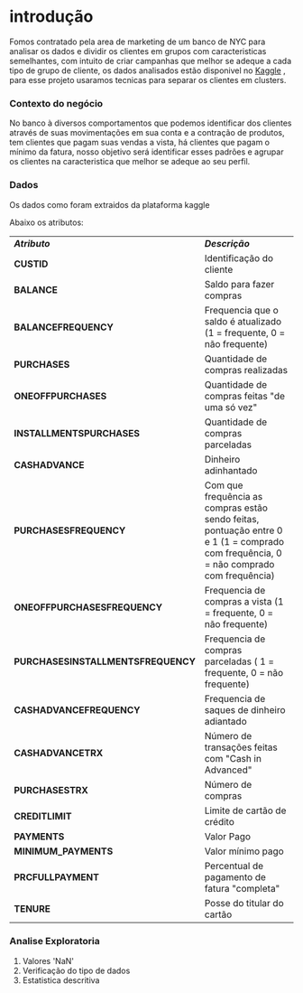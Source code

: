 
# introdução 

Fomos contratado pela area de marketing de um banco de NYC para analisar os dados e dividir os clientes em  grupos com caracteristicas semelhantes, com intuito de criar campanhas que melhor se adeque a cada tipo de grupo de cliente, os dados analisados estão disponivel no <a href="https://www.kaggle.com/datasets/arjunbhasin2013/ccdata">Kaggle</a> , para esse projeto usaramos tecnicas para separar os clientes em clusters.

### Contexto do negócio

No banco à diversos comportamentos que podemos identificar dos clientes através de suas movimentações em sua conta e a contração de produtos, tem clientes que pagam suas vendas a vista, há clientes que pagam o mínimo da fatura, nosso objetivo será identificar esses padrões e agrupar os clientes na caracteristica que melhor se adeque ao seu perfil.

### Dados

Os dados como foram extraidos da plataforma kaggle

Abaixo os atributos:

<table>

  
  <tr><td><b><i>Atributo</b><i></td><td><b><i>Descrição</b></i></td></tr>  

  <tr><td><b>CUSTID</b></td><td>Identificação do cliente</td></tr>
  <tr><td><b>BALANCE</b></td><td>Saldo para fazer compras</td></tr>
  <tr><td><b>BALANCEFREQUENCY</b></td><td>Frequencia que o saldo é atualizado (1 = frequente, 0 = não frequente)</td></tr>
  <tr><td><b>PURCHASES</b></td><td>Quantidade de compras realizadas</td></tr>
  <tr><td><b>ONEOFFPURCHASES</b></td><td>Quantidade de compras feitas "de uma só vez"</td></tr>
  <tr><td><b>INSTALLMENTSPURCHASES</b></td><td>Quantidade de compras parceladas</td></tr>
  <tr><td><b>CASHADVANCE</b></td><td>Dinheiro adinhantado</td></tr>
  <tr><td><b>PURCHASESFREQUENCY</b></td><td>Com que frequência as compras estão sendo feitas, pontuação entre 0 e 1 (1 = comprado com frequência, 0 = não comprado com frequência)</td></tr>
  <tr><td><b>ONEOFFPURCHASESFREQUENCY</b></td><td>Frequencia de compras a vista (1 = frequente, 0 = não frequente)</td></tr>
  <tr><td><b>PURCHASESINSTALLMENTSFREQUENCY</b></td><td> Frequencia de compras parceladas ( 1 = frequente, 0 = não frequente)</td></tr>
  <tr><td><b>CASHADVANCEFREQUENCY</b></td><td>Frequencia de saques de dinheiro adiantado</td></tr>
  <tr><td><b>CASHADVANCETRX</b></td><td>Número de transações feitas com "Cash in Advanced"</td></tr>
  <tr><td><b>PURCHASESTRX</b></td><td>Número de compras</td></tr>
  <tr><td><b>CREDITLIMIT</b></td><td>Limite de cartão de crédito</td></tr>
  <tr><td><b>PAYMENTS</b></td><td>Valor Pago</td></tr>
  <tr><td><b>MINIMUM_PAYMENTS</b></td><td>Valor mínimo pago</td></tr>
  <tr><td><b>PRCFULLPAYMENT</b></td><td>Percentual de pagamento de fatura "completa"</td></tr>
  <tr><td><b>TENURE</b></td><td>Posse do titular do cartão</td></tr>

</table> 
 

### Analise Exploratoria
  
<ol>
  <li>Valores 'NaN'</li>
  <li>Verificação do tipo de dados</li>
  <li>Estatistica descritiva</li>
</ol>



